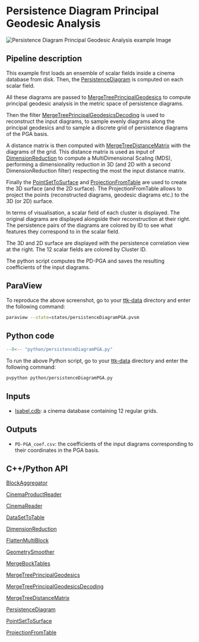 # Persistence Diagram Principal Geodesic Analysis 

![Persistence Diagram Principal Geodesic Analysis example Image](https://topology-tool-kit.github.io/img/gallery/persistenceDiagramPGA.jpg)

## Pipeline description
This example first loads an ensemble of scalar fields inside a cinema database from disk.
Then, the [PersistenceDiagram](https://topology-tool-kit.github.io/doc/html/classttkPersistenceDiagram.html) is computed on each scalar field.

All these diagrams are passed to [MergeTreePrincipalGeodesics](https://topology-tool-kit.github.io/doc/html/classttkMergeTreePrincipalGeodesics.html) to compute principal geodesic analysis in the metric space of persistence diagrams. 

Then the filter [MergeTreePrincipalGeodesicsDecoding](https://topology-tool-kit.github.io/doc/html/classttkMergeTreePrincipalGeodesics.html) is used to reconstruct the input diagrams, to sample evenly diagrams along the principal geodesics and to sample a discrete grid of persistence diagrams of the PGA basis. 

A distance matrix is then computed with [MergeTreeDistanceMatrix](https://topology-tool-kit.github.io/doc/html/classttkMergeTreeDistanceMatrix.html) with the diagrams of the grid. This distance matrix is used as input of [DimensionReduction](https://topology-tool-kit.github.io/doc/html/classttkDimensionReduction.html) to compute a MultiDimensional Scaling (MDS), performing a dimensionality reduction in 3D (and 2D with a second DimensionReduction filter) respecting the most the input distance matrix. 

Finally the [PointSetToSurface](https://topology-tool-kit.github.io/doc/html/classttkPointSetToGrid.html) and [ProjectionFromTable](https://topology-tool-kit.github.io/doc/html/classttkProjectionFromTable.html) are used to create the 3D surface (and the 2D surface). The ProjectionFromTable allows to project the points (reconstructed diagrams, geodesic diagrams etc.) to the 3D (or 2D) surface.

In terms of visualisation, a scalar field of each cluster is displayed. The original diagrams are displayed alongside their reconstruction at their right. The persistence pairs of the diagrams are colored by ID to see what features they correspond to in the scalar field.

The 3D and 2D surface are displayed with the persistence correlation view at the right. The 12 scalar fields are colored by Cluster ID. 

The python script computes the PD-PGA and saves the resulting coefficients of the input diagrams.

## ParaView
To reproduce the above screenshot, go to your [ttk-data](https://github.com/topology-tool-kit/ttk-data) directory and enter the following command:
``` bash
paraview --state=states/persistenceDiagramPGA.pvsm
```

## Python code

``` python  linenums="1"
--8<-- "python/persistenceDiagramPGA.py"
```

To run the above Python script, go to your [ttk-data](https://github.com/topology-tool-kit/ttk-data) directory and enter the following command:
``` bash
pvpython python/persistenceDiagramPGA.py
```


## Inputs
- [Isabel.cdb](https://github.com/topology-tool-kit/ttk-data/tree/dev/Isabel.cdb): a cinema database containing 12 regular grids.

## Outputs
-  `PD-PGA_coef.csv`: the coefficients of the input diagrams corresponding to their coordinates in the PGA basis.


## C++/Python API
[BlockAggregator](https://topology-tool-kit.github.io/doc/html/classttkBlockAggregator.html)

[CinemaProductReader](https://topology-tool-kit.github.io/doc/html/classttkCinemaProductReader.html)

[CinemaReader](https://topology-tool-kit.github.io/doc/html/classttkCinemaReader.html)

[DataSetToTable](https://topology-tool-kit.github.io/doc/html/classttkDataSetToTable.html)

[DimensionReduction](https://topology-tool-kit.github.io/doc/html/classttkDimensionReduction.html)

[FlattenMultiBlock](https://topology-tool-kit.github.io/doc/html/classttkFlattenMultiBlock.html)

[GeometrySmoother](https://topology-tool-kit.github.io/doc/html/classttkGeometrySmoother.html)

[MergeBockTables](https://topology-tool-kit.github.io/doc/html/classttkMergeBockTables.html)

[MergeTreePrincipalGeodesics](https://topology-tool-kit.github.io/doc/html/classttkMergeTreePrincipalGeodesics.html)

[MergeTreePrincipalGeodesicsDecoding](https://topology-tool-kit.github.io/doc/html/classttkMergeTreePrincipalGeodesicsDecoding.html)

[MergeTreeDistanceMatrix](https://topology-tool-kit.github.io/doc/html/classttkMergeTreeDistanceMatrix.html)

[PersistenceDiagram](https://topology-tool-kit.github.io/doc/html/classttkPersistenceDiagram.html)

[PointSetToSurface](https://topology-tool-kit.github.io/doc/html/classttkPointSetToSurface.html)

[ProjectionFromTable](https://topology-tool-kit.github.io/doc/html/classttkProjectionFromTable.html)

